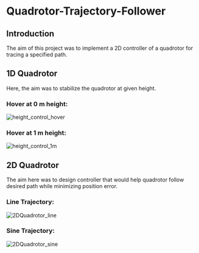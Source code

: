 # Quadrotor-Trajectory-Follower
## Introduction
The aim of this project was to implement a 2D controller of a quadrotor for tracing a specified path.
## 1D Quadrotor
Here, the aim was to stabilize the quadrotor at given height.
### Hover at 0 m height:
![height_control_hover](https://user-images.githubusercontent.com/75427257/136997317-4205b75b-f48e-46bd-abec-bb6ccceaf7d0.gif)
### Hover at 1 m height:
![height_control_1m](https://user-images.githubusercontent.com/75427257/136997513-15112e9c-ce50-4191-88a9-9d385709d390.gif)

## 2D Quadrotor
The aim here was to design controller that would help quadrotor follow desired path while minimizing position error.
### Line Trajectory:
![2DQuadrotor_line](https://user-images.githubusercontent.com/75427257/136997585-19767883-f320-48db-8d78-793e515ab711.gif)
### Sine Trajectory:
![2DQuadrotor_sine](https://user-images.githubusercontent.com/75427257/136997602-b9563d10-f3b9-4c31-aef5-663da96fcec2.gif)


